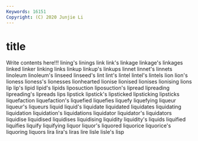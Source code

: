```yaml
---
Keywords: 16151
Copyright: (C) 2020 Junjie Li
---
```


# title

Write contents here!!!
lining's 
linings 
link 
link's 
linkage 
linkage's 
linkages 
linked 
linker 
linking
links 
linkup 
linkup's 
linkups 
linnet 
linnet's 
linnets 
linoleum 
linoleum's 
linseed
linseed's 
lint 
lint's 
lintel 
lintel's 
lintels 
lion 
lion's 
lioness 
lioness's
lionesses 
lionhearted 
lionise 
lionised 
lionises 
lionising 
lions 
lip 
lip's 
lipid
lipid's 
lipids 
liposuction 
liposuction's 
lipread 
lipreading 
lipreading's 
lipreads 
lips 
lipstick
lipstick's 
lipsticked 
lipsticking 
lipsticks 
liquefaction 
liquefaction's 
liquefied 
liquefies 
liquefy 
liquefying
liqueur 
liqueur's 
liqueurs 
liquid 
liquid's 
liquidate 
liquidated 
liquidates 
liquidating 
liquidation
liquidation's 
liquidations 
liquidator 
liquidator's 
liquidators 
liquidise 
liquidised 
liquidises 
liquidising 
liquidity
liquidity's 
liquids 
liquified 
liquifies 
liquify 
liquifying 
liquor 
liquor's 
liquored 
liquorice
liquorice's 
liquoring 
liquors 
lira 
lira's 
liras 
lire 
lisle 
lisle's 
lisp
